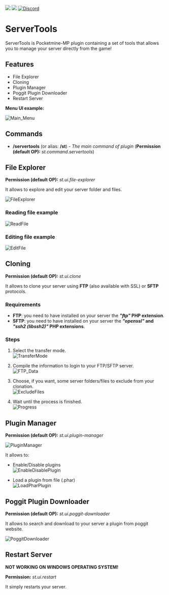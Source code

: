 [![](https://poggit.pmmp.io/shield.state/ServerTools)](https://poggit.pmmp.io/p/ServerTools)
[![](https://poggit.pmmp.io/shield.dl.total/ServerTools)](https://poggit.pmmp.io/p/ServerTools)
[![Discord](https://img.shields.io/discord/620519017148579841.svg?label=&logo=discord&logoColor=ffffff&color=7389D8&labelColor=6A7EC2)](https://discord.gg/eAePyeb)

# ServerTools
ServerTools is Pocketmine-MP plugin containing a set of tools that allows you to manage your server directly from the game!

## Features
- File Explorer
- Cloning
- Plugin Manager
- Poggit Plugin Downloader
- Restart Server

**Menu UI example:**

![Main_Menu](https://github.com/matcracker/ServerTools/blob/master/.github/README_IMAGES/Form_Main.png)

## Commands
- **/servertools** (or alias: **/st**) - _The main command of plugin_ (**Permission (default OP):** _st.command.servertools_)

## File Explorer
**Permission (default OP):** _st.ui.file-explorer_

It allows to explore and edit your server folder and files.

![FileExplorer](https://github.com/matcracker/ServerTools/blob/master/.github/README_IMAGES/Form_FileExplorer.png)

### Reading file example
![ReadFile](https://github.com/matcracker/ImageContainer/blob/master/ServerTools/Form_FE_ReadFile.gif)

### Editing file example
![EditFile](https://github.com/matcracker/ImageContainer/blob/master/ServerTools/Form_FE_WriteFile.gif)

## Cloning
**Permission (default OP):** _st.ui.clone_

It allows to clone your server using **FTP** (also available with SSL) or **SFTP** protocols.

### Requirements
- **FTP**: you need to have installed on your server the **_"ftp"_ PHP extension**.
- **SFTP**: you need to have installed on your server the **_"openssl"_ and _"ssh2 (libssh2)"_ PHP extensions**.

### Steps
1. Select the transfer mode.<br/>
![TransferMode](https://github.com/matcracker/ServerTools/blob/master/.github/README_IMAGES/Form_Clone_Transfer.png)

2. Compile the information to login to your FTP/SFTP server.<br/>
![FTP_Data](https://github.com/matcracker/ServerTools/blob/master/.github/README_IMAGES/Form_Clone_SFTP.png)

3. Choose, if you want, some server folders/files to exclude from your clonation.<br/>
![ExcludeFiles](https://github.com/matcracker/ServerTools/blob/master/.github/README_IMAGES/Form_Clone_ExcludeFiles.png)

4. Wait until the process is finished.<br/>
![Progress](https://github.com/matcracker/ServerTools/blob/master/.github/README_IMAGES/Form_Clone_Progress.png)

## Plugin Manager
**Permission (default OP):** _st.ui.plugin-manager_

![PluginManager](https://github.com/matcracker/ServerTools/blob/master/.github/README_IMAGES/Form_PluginManager.png)

It allows to:
- Enable/Disable plugins<br/>
![EnableDisablePlugin](https://github.com/matcracker/ServerTools/blob/master/.github/README_IMAGES/Form_PluginManager_EnDisPlugins.png)

- Load a plugin from file (.phar)<br/>
![LoadPharPlugin](https://github.com/matcracker/ServerTools/blob/master/.github/README_IMAGES/Form_PluginManager_LoadPlugin.png)

## Poggit Plugin Downloader
**Permission (default OP):** _st.ui.poggit-downloader_

It allows to search and download to your server a plugin from poggit website.

![PoggitDownloader](https://github.com/matcracker/ImageContainer/blob/master/ServerTools/Form_PoggitDownloader.gif)

## Restart Server
**NOT WORKING ON WINDOWS OPERATING SYSTEM!**

**Permission:** _st.ui.restart_

It simply restarts your server.
